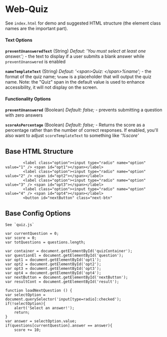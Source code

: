 # Web-Quiz

See `index.html` for demo and suggested HTML structure (the element class names are the important part).

#### Text Options

**`preventUnansweredText`** (String) *Defaut: 'You must select at least one answer.';* - the text to display if a user submits a blank answer while <code>preventUnanswered</code> is enabled

**`nameTemplateText`** (String) *Defaut:  '&lt;span&gt;Quiz: &lt;/span&gt;%name';* - the format of the quiz name; <code>%name</code> is a placeholder that will output the quiz name. Note: the "Quiz" span in the default value is used to enhance accessibility, it will not display on the screen.


#### Functionality Options

**`preventUnanswered`** (Boolean) *Default: false;* - prevents submitting a question with zero answers


**`scoreAsPercentage`** (Boolean) *Default: false;* - Returns the score as a percentage rather than the number of correct responses. If enabled, you'll also want to adjust <code>scoreTemplateText</code> to something like *'%score'*

## Base HTML Structure

            
            <label class="option"><input type="radio" name="option" value="1" /> <span id="opt1"></span></label>
            <label class="option"><input type="radio" name="option" value="2" /> <span id="opt2"></span></label>
            <label class="option"><input type="radio" name="option" value="3" /> <span id="opt3"></span></label>
            <label class="option"><input type="radio" name="option" value="4" /> <span id="opt4"></span></label>
            <button id="nextButton" class="next-btn" 

## Base Config Options

	See `quiz.js`

  	var currentQuestion = 0;
	var score = 0;
	var totQuestions = questions.length;

	var container = document.getElementById('quizContainer');
	var questionEl = document.getElementById('question');
	var opt1 = document.getElementById('opt1');
	var opt2 = document.getElementById('opt2');
	var opt3 = document.getElementById('opt3');
	var opt4 = document.getElementById('opt4');
	var nextButton = document.getElementById('nextButton');
	var resultCont = document.getElementById('result');

	function loadNextQuestion () {
    var selectOption = document.querySelector('input[type=radio]:checked');
    if(!selectOption){
        alert('Select an answer!');
        return;
    }
    var answer = selectOption.value;
    if(questions[currentQuestion].answer == answer){
        score += 10;


